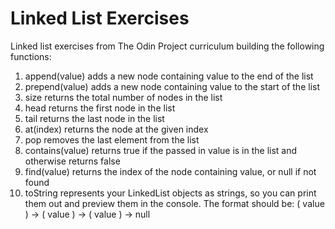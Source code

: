 # Linked List Exercises
Linked list exercises from The Odin Project curriculum building the following functions:
1. append(value) adds a new node containing value to the end of the list
2. prepend(value) adds a new node containing value to the start of the list
3. size returns the total number of nodes in the list
4. head returns the first node in the list
5. tail returns the last node in the list
6. at(index) returns the node at the given index
7. pop removes the last element from the list
8. contains(value) returns true if the passed in value is in the list and otherwise returns false
9. find(value) returns the index of the node containing value, or null if not found
10. toString represents your LinkedList objects as strings, so you can print them out and preview them in the console. The format should be: ( value ) -> ( value ) -> ( value ) -> null
